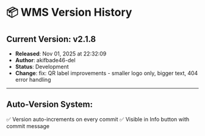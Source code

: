 # 📦 WMS Version History

## Current Version: **v2.1.8**
- **Released**: Nov 01, 2025 at 22:32:09
- **Author**: akifbade46-del
- **Status**: Development
- **Change**: fix: QR label improvements - smaller logo only, bigger text, 404 error handling

---

## Auto-Version System:
✅ Version auto-increments on every commit
✅ Visible in Info button with commit message
